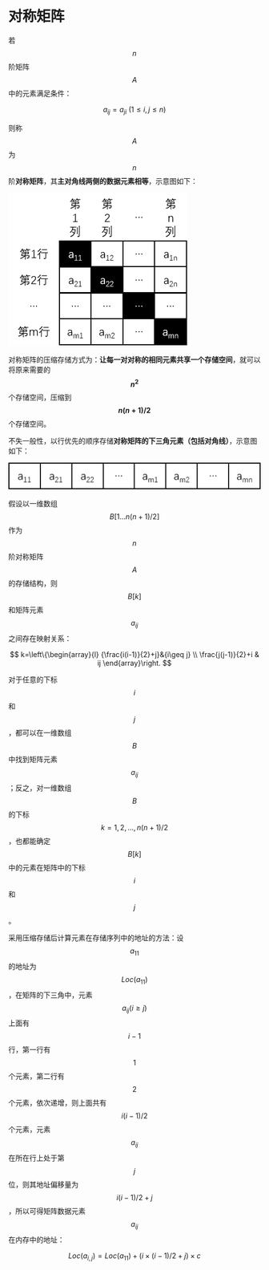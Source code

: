 # 对称矩阵

若 $$n$$ 阶矩阵 $$A$$ 中的元素满足条件：


$$
a_{ij}=a_{ji}\ (1{\leq}i,j{\leq}n)
$$


则称 $$A$$ 为 $$n$$ 阶**对称矩阵**，其**主对角线两侧的数据元素相等**，示意图如下：

![](.\images\对称矩阵.png)

对称矩阵的压缩存储方式为：**让每一对对称的相同元素共享一个存储空间**，就可以将原来需要的 **$$n^2$$** 个存储空间，压缩到 **$$n(n+1)/2$$** 个存储空间。

不失一般性，以行优先的顺序存储**对称矩阵的下三角元素（包括对角线）**，示意图如下：

![](.\images\对称矩阵的压缩存储.png)

假设以一维数组 $$B[1...n(n+1)/2]$$ 作为 $$n$$ 阶对称矩阵 $$A$$ 的存储结构，则 $$B[k]$$ 和矩阵元素 $$a_{ij}$$ 之间存在映射关系：


$$
k=\left\{\begin{array}{l}
{\frac{i(i-1)}{2}+j}&{i\geq j}
\\
\frac{j(j-1)}{2}+i & ij
\end{array}\right.
$$


对于任意的下标 $$i$$ 和 $$j$$，都可以在一维数组 $$B$$ 中找到矩阵元素 $$a_{ij}$$；反之，对一维数组 $$B$$ 的下标 $$k=1,2,...,n(n+1)/2$$，也都能确定 $$B[k]$$ 中的元素在矩阵中的下标 $$i$$ 和 $$j$$。

采用压缩存储后计算元素在存储序列中的地址的方法：设 $$a_{11}$$ 的地址为 $$Loc(a_{11})$$，在矩阵的下三角中，元素 $$a_{ij}(i{\geq}j)$$ 上面有 $$i-1$$ 行，第一行有 $$1$$ 个元素，第二行有 $$2$$ 个元素，依次递增，则上面共有 $$i(i-1)/2$$ 个元素，元素 $$a_{ij}$$ 在所在行上处于第 $$j$$ 位，则其地址偏移量为 $$i(i-1)/2+j$$，所以可得矩阵数据元素 $$a_{ij}$$ 在内存中的地址：


$$
Loc(a_{i,j})=Loc(a_{11})+(i\times(i-1)/2+j)\times{c}
$$
